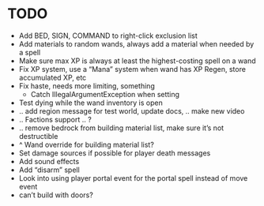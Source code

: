 # TODO

 - Add BED, SIGN, COMMAND to right-click exclusion list
 - Add materials to random wands, always add a material when needed by a spell
 - Make sure max XP is always at least the highest-costing spell on a wand
 - Fix XP system, use a “Mana” system when wand has XP Regen, store accumulated XP, etc
 - Fix haste, needs more limiting, something
   - Catch IllegalArgumentException when setting
 - Test dying while the wand inventory is open
 - .. add region message for test world, update docs, .. make new video
 - .. Factions support .. ?
 - .. remove bedrock from building material list, make sure it’s not destructible
 - ^ Wand override for building material list?
 - Set damage sources if possible for player death messages
 - Add sound effects
 - Add “disarm” spell
 - Look into using player portal event for the portal spell instead of move event
 - can’t build with doors?
